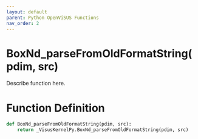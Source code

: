 ```yaml
---
layout: default
parent: Python OpenViSUS Functions
nav_order: 2
---
```


# BoxNd_parseFromOldFormatString(pdim, src)

Describe function here.

# Function Definition

```python
def BoxNd_parseFromOldFormatString(pdim, src):
    return _VisusKernelPy.BoxNd_parseFromOldFormatString(pdim, src)

```